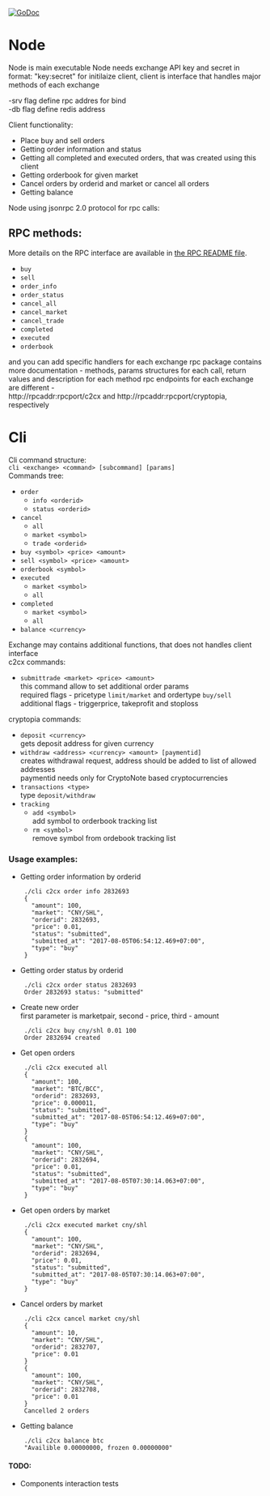 [![GoDoc](https://godoc.org/github.com/skycoin/exchange-api?status.svg)](https://godoc.org/github.com/skycoin/exchange-api)

# Node
 Node is main executable
 Node needs exchange API key and secret in format: "key:secret" for initilaize client,
 client is interface that handles major methods of each exchange  

 -srv flag define rpc addres for bind  
 -db flag define redis address  

 Client functionality: 
  - Place buy and sell orders
  - Getting order information and status
  - Getting all completed and executed orders, that was created using this client 
  - Getting orderbook for given market
  - Cancel orders by orderid and market or cancel all orders
  - Getting balance

 Node using jsonrpc 2.0 protocol for rpc calls:

## RPC methods:

More details on the RPC interface are available in [the RPC README file](rpc/readme.md).

  - `buy`
  - `sell`
  - `order_info`
  - `order_status`
  - `cancel_all`
  - `cancel_market`
  - `cancel_trade`
  - `completed`
  - `executed`
  - `orderbook`

  and you can add specific handlers for each exchange
  rpc package contains more documentation - methods, params structures for each call, return values and description for each method
  rpc endpoints for each exchange are different -  
  http://rpcaddr:rpcport/c2cx and http://rpcaddr:rpcport/cryptopia, respectively 
# Cli

 Cli command structure:  
 `cli <exchange> <command> [subcommand] [params]`  
 Commands tree: 
 - `order`  
   - `info <orderid>`
   - `status <orderid>`
 - `cancel`  
   - `all`
   - `market <symbol>`
   - `trade <orderid>`
 - `buy <symbol> <price> <amount>`
 - `sell <symbol> <price> <amount>`
 - `orderbook <symbol>`
 - `executed`  
   - `market <symbol>`
   - `all`
 - `completed`  
   - `market <symbol>`
   - `all`
 - `balance <currency>`

 Exchange may contains additional functions, that does not handles client interface  
  c2cx commands:  
   - `submittrade <market> <price> <amount>`  
     this command allow to set additional order params  
     required flags - pricetype `limit/market` and ordertype `buy/sell`  
     additional flags - triggerprice, takeprofit and stoploss

  cryptopia commands:
   - `deposit <currency>`  
   gets deposit address for given currency
   - `withdraw <address> <currency> <amount> [paymentid]`  
   creates withdrawal request, address should be added to list of allowed addresses   
   paymentid needs only for CryptoNote based cryptocurrencies
   - `transactions <type>`  
   type `deposit/withdraw`
   - `tracking`
     - `add <symbol>`  
     add symbol to orderbook tracking list
     - `rm <symbol>`  
     remove symbol from ordebook tracking list

 ### Usage examples: 
  - Getting order information by orderid  
    ```
     ./cli c2cx order info 2832693
     {
       "amount": 100,
       "market": "CNY/SHL",
       "orderid": 2832693,
       "price": 0.01,
       "status": "submitted",
       "submitted_at": "2017-08-05T06:54:12.469+07:00",
       "type": "buy"
     }
    ```
  - Getting order status by orderid  
    ```
     ./cli c2cx order status 2832693
     Order 2832693 status: "submitted"
    ```
  - Create new order  
    first parameter is marketpair, second - price, third - amount  
    ```
     ./cli c2cx buy cny/shl 0.01 100
     Order 2832694 created
    ```
  - Get open orders  
    ```
     ./cli c2cx executed all
     {
       "amount": 100,
       "market": "BTC/BCC",
       "orderid": 2832693,
       "price": 0.000011,
       "status": "submitted",
       "submitted_at": "2017-08-05T06:54:12.469+07:00",
       "type": "buy"
     }
     {
       "amount": 100,
       "market": "CNY/SHL",
       "orderid": 2832694,
       "price": 0.01,
       "status": "submitted",
       "submitted_at": "2017-08-05T07:30:14.063+07:00",
       "type": "buy"
     }
    ```
  - Get open orders by market 
    ```
     ./cli c2cx executed market cny/shl
     {
       "amount": 100,
       "market": "CNY/SHL",
       "orderid": 2832694,
       "price": 0.01,
       "status": "submitted",
       "submitted_at": "2017-08-05T07:30:14.063+07:00",
       "type": "buy"
     }
    ```
  - Cancel orders by market  
    ```
     ./cli c2cx cancel market cny/shl
     {
       "amount": 10,
       "market": "CNY/SHL",
       "orderid": 2832707,
       "price": 0.01
     }
     {
       "amount": 100,
       "market": "CNY/SHL",
       "orderid": 2832708,
       "price": 0.01
     }
     Cancelled 2 orders     
    ```
  - Getting balance  
    ```
     ./cli c2cx balance btc
     "Availible 0.00000000, frozen 0.00000000"
    ```
  #### TODO:
   * Components interaction tests
